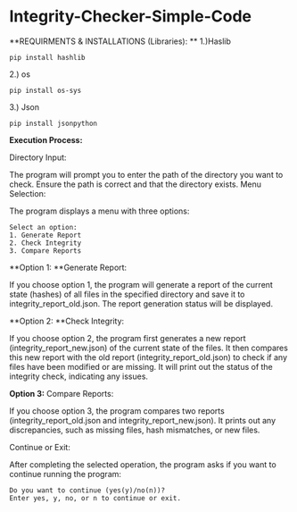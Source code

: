 # Integrity-Checker-Simple-Code

**REQUIRMENTS & INSTALLATIONS (Libraries):
**
1.)Haslib

    pip install hashlib

2.) os   
    
    pip install os-sys

3.) Json 

    pip install jsonpython

**Execution Process:**

Directory Input:

The program will prompt you to enter the path of the directory you want to check. Ensure the path is correct and that the directory exists.
Menu Selection:

The program displays a menu with three options:

    Select an option:
    1. Generate Report
    2. Check Integrity
    3. Compare Reports
   
**Option 1: **Generate Report:

If you choose option 1, the program will generate a report of the current state (hashes) of all files in the specified directory and save it to integrity_report_old.json.
The report generation status will be displayed.

**Option 2: **Check Integrity:

If you choose option 2, the program first generates a new report (integrity_report_new.json) of the current state of the files.
It then compares this new report with the old report (integrity_report_old.json) to check if any files have been modified or are missing.
It will print out the status of the integrity check, indicating any issues.

**Option 3:** Compare Reports:

If you choose option 3, the program compares two reports (integrity_report_old.json and integrity_report_new.json).
It prints out any discrepancies, such as missing files, hash mismatches, or new files.

Continue or Exit:

After completing the selected operation, the program asks if you want to continue running the program:

    Do you want to continue (yes(y)/no(n))?
    Enter yes, y, no, or n to continue or exit.
